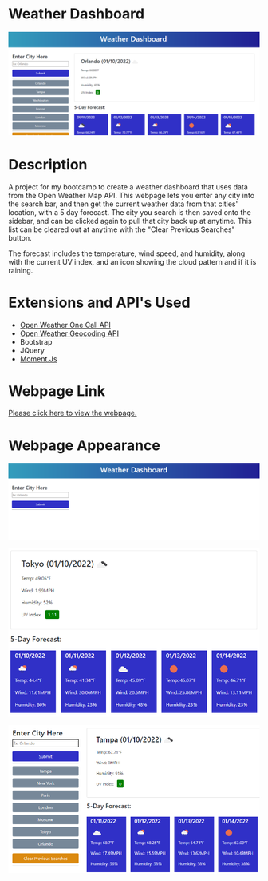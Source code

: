 # Weather Dashboard

![Splash](README-assets/Splash.png)

# Description

A project for my bootcamp to create a weather dashboard that uses data from the Open Weather Map API. This webpage lets you enter any city into the search bar, and then get the current weather data from that cities' location, with a 5 day forecast. The city you search is then saved onto the sidebar, and can be clicked again to pull that city back up at anytime. This list can be cleared out at anytime with the "Clear Previous Searches" button.

The forecast includes the temperature, wind speed, and humidity, along with the current UV index, and an icon showing the cloud pattern and if it is raining.

# Extensions and API's Used

* [Open Weather One Call API](https://openweathermap.org/api/one-call-api)
* [Open Weather Geocoding API](https://openweathermap.org/api/geocoding-api)
* Bootstrap
* JQuery
* [Moment.Js](https://momentjs.com/)

# Webpage Link

[Please click here to view the webpage.](https://wruback.github.io/WR-weather-dashboard/)

# Webpage Appearance

![screenshot1](README-assets/Screenshot1.png)

![screenshot2](README-assets/Screenshot2.png)

![screenshot3](README-assets/Screenshot3.png)
